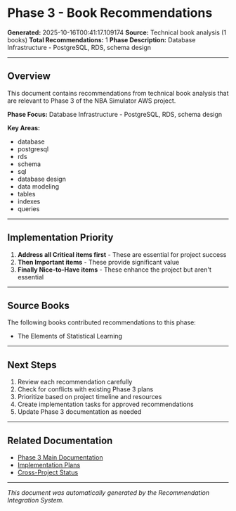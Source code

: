 # Phase 3 - Book Recommendations

**Generated:** 2025-10-16T00:41:17.109174
**Source:** Technical book analysis (1 books)
**Total Recommendations:** 1
**Phase Description:** Database Infrastructure - PostgreSQL, RDS, schema design

---

## Overview

This document contains recommendations from technical book analysis that are relevant to Phase 3 of the NBA Simulator AWS project.

**Phase Focus:** Database Infrastructure - PostgreSQL, RDS, schema design

**Key Areas:**
- database
- postgresql
- rds
- schema
- sql
- database design
- data modeling
- tables
- indexes
- queries

---

## Implementation Priority

1. **Address all Critical items first** - These are essential for project success
2. **Then Important items** - These provide significant value
3. **Finally Nice-to-Have items** - These enhance the project but aren't essential

---

## Source Books

The following books contributed recommendations to this phase:

- The Elements of Statistical Learning

---

## Next Steps

1. Review each recommendation carefully
2. Check for conflicts with existing Phase 3 plans
3. Prioritize based on project timeline and resources
4. Create implementation tasks for approved recommendations
5. Update Phase 3 documentation as needed

---

## Related Documentation

- [Phase 3 Main Documentation](../phase_3/)
- [Implementation Plans](../../../implementation_plans/)
- [Cross-Project Status](../../../CROSS_PROJECT_IMPLEMENTATION_STATUS.md)

---

*This document was automatically generated by the Recommendation Integration System.*
